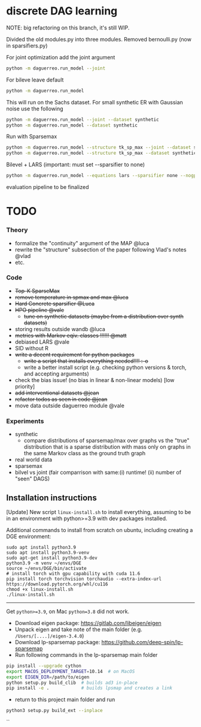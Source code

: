 # discrete DAG learning

NOTE: big refactoring on this branch, it's still WIP.

Divided the old modules.py into three modules. Removed bernoulli.py (now in sparsifiers.py)

For joint optimization add the joint argument

```bash
python -m daguerreo.run_model --joint
```

For bileve leave default
```bash
python -m daguerreo.run_model
```

This will run on the Sachs dataset.
For small synthetic ER with Gaussian noise use the following
```bash
python -m daguerreo.run_model --joint --dataset synthetic
python -m daguerreo.run_model --dataset synthetic
```

Run with Sparsemax 
```bash
python -m daguerreo.run_model --structure tk_sp_max --joint --dataset synthetic
python -m daguerreo.run_model --structure tk_sp_max --dataset synthetic
```
Bilevel + LARS (important: must set --sparsifier to none)
```bash
python -m daguerreo.run_model --equations lars --sparsifier none --nogpu
```

evaluation pipeline to be finalized

# TODO 

### Theory

- formalize the "continuity" argument of the MAP @luca
- rewrite the "structure" subsection of the paper following Vlad's notes  @vlad
- etc.

### Code
- ~~Top-K SparseMax~~
- ~~remove temperature in spmax and max  @luca~~
- ~~Hard Concrete sparsifier @Luca~~ 
- ~~HPO pipeline @vale~~
  - ~~tune on synthetic datasets (maybe from a distribution over synth datasets)~~
- storing results outside wandb  @luca
- ~~metrics with Markov eqiv. classes !!!!!! @matt~~
- debiased LARS @vale
- SID without R 
- ~~write a decent requirement for python packages~~
  - ~~write a script that installs everything needed!!!! :-o~~
  - write a better install script (e.g. checking python versions & torch, and accepting arguments)
- check the bias issue! (no bias in linear & non-linear models) [low priority]
- ~~add interventional datasets @jean~~
- ~~refactor todos as seen in code @jean~~
- move data outside daguerreo module @vale

### Experiments

- synthetic
  - compare distributions of sparsemap/max over graphs vs the "true" distribution that is a sparse distribution 
     with mass only on graphs in the same Markov class as the ground truth graph
- real world data
- sparsemax 
- bilvel vs joint (fair comparrison with same:(i) runtime! (ii) number of "seen" DAGS)

## Installation instructions

[Update] New script `linux-install.sh` to install everything, assuming to be in an environment with python>=3.9 
with dev packages installed. 

Additional commands to install from scratch on ubuntu, including creating a DGE environment:

```shell
sudo apt install python3.9
sudo apt install python3.9-venv
sudo apt-get install python3.9-dev
python3.9 -m venv ~/envs/DGE
source ~/envs/DGE/bin/activate
# install torch with gpu capability with cuda 11.6
pip install torch torchvision torchaudio --extra-index-url https://download.pytorch.org/whl/cu116  
chmod +x linux-install.sh
./linux-install.sh
```

---

Get `python>=3.9`, on Mac `python=3.8` did not work.

- Download eigen package: https://gitlab.com/libeigen/eigen
- Unpack eigen and take note of the main folder (e.g. `/Users/[....]/eigen-3.4.0`)
- Download lp-sparsemap package: https://github.com/deep-spin/lp-sparsemap
- Run following commands in the lp-sparsemap main folder
```bash
pip install --upgrade cython
export MACOS_DEPLOYMENT_TARGET=10.14  # on MacOS
export EIGEN_DIR=/path/to/eigen
python setup.py build_clib  # builds ad3 in-place
pip install -e .            # builds lpsmap and creates a link
```
- return to this project main folder and run
```bash
python3 setup.py build_ext --inplace
```

``

